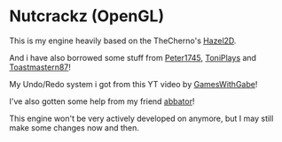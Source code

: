 # Nutcrackz (OpenGL)
This is my engine heavily based on the TheCherno's [Hazel2D](https://github.com/TheCherno/Hazel/).

And i have also borrowed some stuff from [Peter1745](https://github.com/peter1745), [ToniPlays](https://github.com/ToniPlays) and [Toastmastern87](https://github.com/Toastmastern87)!

My Undo/Redo system i got from this YT video by [GamesWithGabe](https://www.youtube.com/watch?v=vqRHjhaECv4)!

I've also gotten some help from my friend [abbator](https://github.com/abbator)!

This engine won't be very actively developed on anymore, but I may still make some changes now and then.
